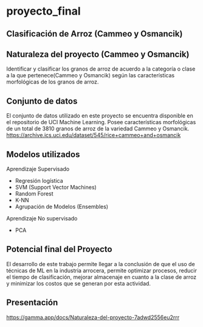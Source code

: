 # proyecto_final
## **Clasificación de Arroz (Cammeo y Osmancik)**
## **Naturaleza del proyecto (Cammeo y Osmancik)**
Identificar y clasificar los granos de arroz de acuerdo a la categoría o clase a la que pertenece(Cammeo y Osmancik) según las características morfológicas de los granos de arroz.
## **Conjunto de datos**
El conjunto de datos utilizado en este proyecto se encuentra disponible en el repositorio de UCI Machine Learning. Posee características morfológicas de un total de 3810 granos de arroz de la variedad Cammeo y Osmancik. https://archive.ics.uci.edu/dataset/545/rice+cammeo+and+osmancik
## **Modelos utilizados**
Aprendizaje Supervisado

- Regresión logística
- SVM (Support Vector Machines)
- Random Forest
- K-NN
- Agrupación de Modelos (Ensembles)

Aprendizaje No supervisado
- PCA
## **Potencial final del Proyecto**
El desarrollo de este trabajo permite llegar a la conclusión de que el uso de técnicas de ML en la industria arrocera, permite optimizar procesos, reducir el tiempo de clasificación, mejorar almacenaje en cuanto a la clase de arroz y minimizar los costos que se generan por esta actividad.

## **Presentación**
https://gamma.app/docs/Naturaleza-del-proyecto-7adwd2556eu2rrr
